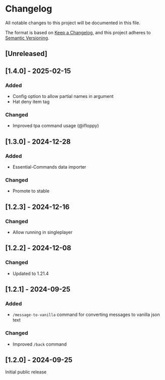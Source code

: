 # Changelog
All notable changes to this project will be documented in this file.

The format is based on [Keep a Changelog](https://keepachangelog.com/en/1.0.0/),
and this project adheres to [Semantic Versioning](https://semver.org/spec/v2.0.0.html).

## [Unreleased]

## [1.4.0] - 2025-02-15
### Added
- Config option to allow partial names in argument
- Hat deny item tag

### Changed
- Improved tpa command usage (@ifloppy)

## [1.3.0] - 2024-12-28
### Added
- Essential-Commands data importer

### Changed
- Promote to stable

## [1.2.3] - 2024-12-16
### Changed
- Allow running in singleplayer

## [1.2.2] - 2024-12-08
### Changed
- Updated to 1.21.4

## [1.2.1] - 2024-09-25
### Added
- `/message-to-vanilla` command for converting messages to vanilla json text

### Changed
- Improved `/back` command


## [1.2.0] - 2024-09-25
Initial public release